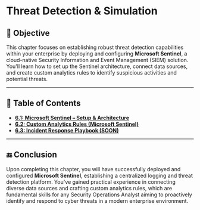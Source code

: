 # Threat Detection & Simulation

## 🎯 Objective

This chapter focuses on establishing robust threat detection capabilities within your enterprise by deploying and configuring **Microsoft Sentinel**, a cloud-native Security Information and Event Management (SIEM) solution. You'll learn how to set up the Sentinel architecture, connect data sources, and create custom analytics rules to identify suspicious activities and potential threats.

---

## 📘 Table of Contents

* **[6.1: Microsoft Sentinel – Setup & Architecture](https://github.com/AliChoukatli/CyberShield-Enterprise/blob/main/06_Threat_Detection_%26_Simulation/Documentation/01_Microsoft_Sentinel_Setup.md)**
* **[6.2: Custom Analytics Rules (Microsoft Sentinel)](https://github.com/AliChoukatli/CyberShield-Enterprise/blob/main/06_Threat_Detection_%26_Simulation/Documentation/02_Custom_Analytics_Rules.md)**
* **[6.3: Incident Response Playbook (SOON)](https://github.com/AliChoukatli/CyberShield-Enterprise/blob/main/06_Threat_Detection_%26_Simulation/Documentation/03_Incident_Response_Playbooks.md)** 

---

## 🔚 Conclusion

Upon completing this chapter, you will have successfully deployed and configured **Microsoft Sentinel**, establishing a centralized logging and threat detection platform. You've gained practical experience in connecting diverse data sources and crafting custom analytics rules, which are fundamental skills for any Security Operations Analyst aiming to proactively identify and respond to cyber threats in a modern enterprise environment.
